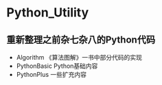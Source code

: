# Python_Utility
## 重新整理之前杂七杂八的Python代码

* Algorithm  《算法图解》一书中部分代码的实现
* PythonBasic  Python基础内容
* PythonPlus  一些扩充内容
